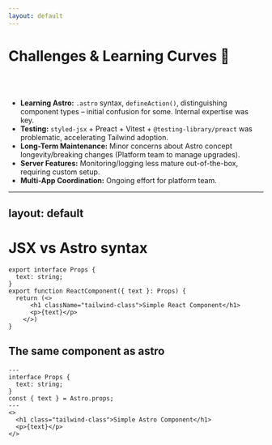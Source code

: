 ```yaml
---
layout: default
---
```


# Challenges &amp; Learning Curves 🎢
<br>
<br>
<ul>
  <li v-click><strong>Learning Astro:</strong> <code>.astro</code> syntax, <code>defineAction()</code>, distinguishing component types – initial confusion for some. Internal expertise was key.</li>
  <li v-click><strong>Testing:</strong> <code>styled-jsx</code> + Preact + Vitest + <code>@testing-library/preact</code> was problematic, accelerating Tailwind adoption.</li>
  <li v-click><strong>Long-Term Maintenance:</strong> Minor concerns about Astro concept longevity/breaking changes (Platform team to manage upgrades).</li>
  <li v-click><strong>Server Features:</strong> Monitoring/logging less mature out-of-the-box, requiring custom setup.</li>
  <li v-click><strong>Multi-App Coordination:</strong> Ongoing effort for platform team.</li>
</ul>

---
layout: default
---

# JSX vs Astro syntax

```tsx
export interface Props {
  text: string;
}
export function ReactComponent({ text }: Props) {
  return (<>
      <h1 className="tailwind-class">Simple React Component</h1>
      <p>{text}</p>
    </>)
}

```

## The same component as astro

```astro
---
interface Props {
  text: string;
}
const { text } = Astro.props;
---
<>
  <h1 class="tailwind-class">Simple Astro Component</h1>
  <p>{text}</p>
</>

```